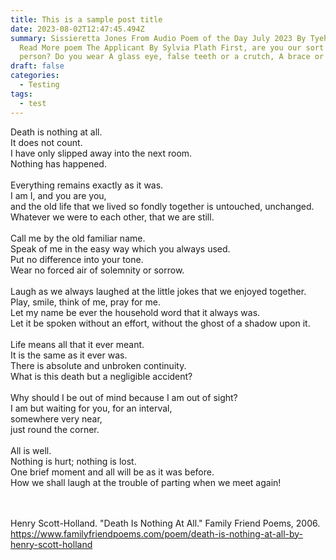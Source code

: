 ```yaml
---
title: This is a sample post title
date: 2023-08-02T12:47:45.494Z
summary: Sissieretta Jones From Audio Poem of the Day July 2023 By Tyehimba Jess
  Read More poem The Applicant By Sylvia Plath First, are you our sort of a
  person? Do you wear A glass eye, false teeth or a crutch, A brace or a hook
draft: false
categories:
  - Testing
tags:
  - test
---
```

[](https://www.familyfriendpoems.com/poet/henry-scottholland/)

Death is nothing at all.\
It does not count.\
I have only slipped away into the next room.\
Nothing has happened.\
\
Everything remains exactly as it was.\
I am I, and you are you,\
and the old life that we lived so fondly together is untouched, unchanged.\
Whatever we were to each other, that we are still.\
\
Call me by the old familiar name.\
Speak of me in the easy way which you always used.\
Put no difference into your tone.\
Wear no forced air of solemnity or sorrow.\
\
Laugh as we always laughed at the little jokes that we enjoyed together.\
Play, smile, think of me, pray for me.\
Let my name be ever the household word that it always was.\
Let it be spoken without an effort, without the ghost of a shadow upon it.\
\
Life means all that it ever meant.\
It is the same as it ever was.\
There is absolute and unbroken continuity.\
What is this death but a negligible accident?\
\
Why should I be out of mind because I am out of sight?\
I am but waiting for you, for an interval,\
somewhere very near,\
just round the corner.\
\
All is well.\
Nothing is hurt; nothing is lost.\
One brief moment and all will be as it was before.\
How we shall laugh at the trouble of parting when we meet again!

\
\
Henry Scott-Holland. "Death Is Nothing At All." Family Friend Poems, 2006. https://www.familyfriendpoems.com/poem/death-is-nothing-at-all-by-henry-scott-holland
